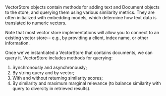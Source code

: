 VectorStore objects contain methods for adding text and Document objects to the store, and querying them using various similarity metrics. They are often initialized with embedding models, which determine how text data is translated to numeric vectors.

Note that most vector store implementations will allow you to connect to an existing vector store-- e.g., by providing a client, index name, or other information.

Once we've instantiated a VectorStore that contains documents, we can query it. VectorStore includes methods for querying:

1. Synchronously and asynchronously;
2. By string query and by vector;
3. With and without returning similarity scores;
4. By similarity and maximum marginal relevance (to balance similarity with query to diversity in retrieved results).